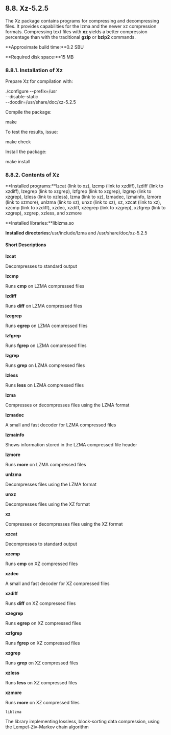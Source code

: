 ## 8.8. Xz-5.2.5

The Xz package contains programs for compressing and decompressing files. It provides capabilities for the lzma and the newer xz compression formats. Compressing text files with **xz** yields a better compression percentage than with the traditional **gzip** or **bzip2** commands.

**Approximate build time:**0.2 SBU

**Required disk space:**15 MB

### 8.8.1. Installation of Xz

Prepare Xz for compilation with:

./configure --prefix=/usr    \
            --disable-static \
            --docdir=/usr/share/doc/xz-5.2.5

Compile the package:

make

To test the results, issue:

make check

Install the package:

make install

### 8.8.2. Contents of Xz

**Installed programs:**lzcat (link to xz), lzcmp (link to xzdiff), lzdiff (link to xzdiff), lzegrep (link to xzgrep), lzfgrep (link to xzgrep), lzgrep (link to xzgrep), lzless (link to xzless), lzma (link to xz), lzmadec, lzmainfo, lzmore (link to xzmore), unlzma (link to xz), unxz (link to xz), xz, xzcat (link to xz), xzcmp (link to xzdiff), xzdec, xzdiff, xzegrep (link to xzgrep), xzfgrep (link to xzgrep), xzgrep, xzless, and xzmore

**Installed libraries:**liblzma.so

**Installed directories:**/usr/include/lzma and /usr/share/doc/xz-5.2.5

#### Short Descriptions

**lzcat**

Decompresses to standard output

**lzcmp**

Runs **cmp** on LZMA compressed files

**lzdiff**

Runs **diff** on LZMA compressed files

**lzegrep**

Runs **egrep** on LZMA compressed files

**lzfgrep**

Runs **fgrep** on LZMA compressed files

**lzgrep**

Runs **grep** on LZMA compressed files

**lzless**

Runs **less** on LZMA compressed files

**lzma**

Compresses or decompresses files using the LZMA format

**lzmadec**

A small and fast decoder for LZMA compressed files

**lzmainfo**

Shows information stored in the LZMA compressed file header

**lzmore**

Runs **more** on LZMA compressed files

**unlzma**

Decompresses files using the LZMA format

**unxz**

Decompresses files using the XZ format

**xz**

Compresses or decompresses files using the XZ format

**xzcat**

Decompresses to standard output

**xzcmp**

Runs **cmp** on XZ compressed files

**xzdec**

A small and fast decoder for XZ compressed files

**xzdiff**

Runs **diff** on XZ compressed files

**xzegrep**

Runs **egrep** on XZ compressed files

**xzfgrep**

Runs **fgrep** on XZ compressed files

**xzgrep**

Runs **grep** on XZ compressed files

**xzless**

Runs **less** on XZ compressed files

**xzmore**

Runs **more** on XZ compressed files

`liblzma`

The library implementing lossless, block-sorting data compression, using the Lempel-Ziv-Markov chain algorithm